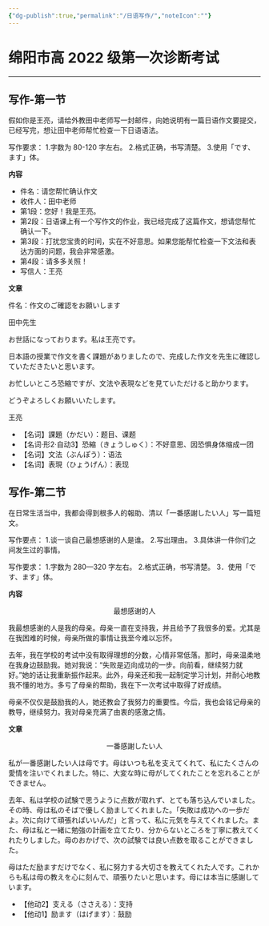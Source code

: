 ```yaml
---
{"dg-publish":true,"permalink":"/日语写作/","noteIcon":""}
---
```



# 绵阳市高 2022 级第一次诊断考试
---
## 写作-第一节
假如你是王亮，请给外教田中老师写一封邮件，向她说明有一篇日语作文要提交，已经写完，想让田中老师帮忙检查一下日语语法。

写作要求：
1.字数为 80-120 字左右。
2.格式正确，书写清楚。
3.使用「です、ます」体。

**内容**

- 件名：请您帮忙确认作文
- 收件人：田中老师
- 第1段：您好！我是王亮。
- 第2段：日语课上有一个写作文的作业，我已经完成了这篇作文，想请您帮忙确认一下。
- 第3段：打扰您宝贵的时间，实在不好意思。如果您能帮忙检查一下文法和表达方面的问题，我会非常感激。
- 第4段：请多多关照！
- 写信人：王亮

**文章**

件名：作文のご確認をお願いします

田中先生

お世話になっております。私は王亮です。  

日本語の授業で作文を書く課題がありましたので、完成した作文を先生に確認していただきたいと思います。  

お忙しいところ恐縮ですが、文法や表現などを見ていただけると助かります。

どうぞよろしくお願いいたします。

王亮

- 【名词】課題（かだい）：题目、课题
- 【名词·形2·自动3】恐縮（きょうしゅく）：不好意思、因恐惧身体缩成一团
- 【名词】文法（ぶんぽう）：语法
- 【名词】表現（ひょうげん）：表现
## 写作-第二节
在日常生活当中，我都会得到根多人的報助、清以「一番感謝したい人」写一篇短文。

写作要点：
1.谈一谈自己最想感谢的人是谁。
2.写出理由。
3.具体讲一件你们之间发生过的事情。

写作要求：
1.字数为 280—320 字左右。
2.格式正确，书写清楚。
3．使用「です、ます」体。

**内容**

<center>最想感谢的人</center>

我最想感谢的人是我的母亲。母亲一直在支持我，并且给予了我很多的爱。尤其是在我困难的时候，母亲所做的事情让我至今难以忘怀。

去年，我在学校的考试中没有取得理想的分数，心情非常低落。那时，母亲温柔地在我身边鼓励我。她对我说：“失败是迈向成功的一步。向前看，继续努力就好。”她的话让我重新振作起来。此外，母亲还和我一起制定学习计划，并耐心地教我不懂的地方。多亏了母亲的帮助，我在下一次考试中取得了好成绩。

母亲不仅仅是鼓励我的人，她还教会了我努力的重要性。今后，我也会铭记母亲的教导，继续努力。我对母亲充满了由衷的感激之情。

**文章**

<center>一番感謝したい人</center>

私が一番感謝したい人は母です。母はいつも私を支えてくれて、私にたくさんの愛情を注いでくれました。特に、大変な時に母がしてくれたことを忘れることができません。

去年、私は学校の試験で思うように点数が取れず、とても落ち込んでいました。その時、母は私のそばで優しく励ましてくれました。「失敗は成功への一歩だよ。次に向けて頑張ればいいんだ」と言って、私に元気を与えてくれました。また、母は私と一緒に勉強の計画を立てたり、分からないところを丁寧に教えてくれたりしました。母のおかげで、次の試験では良い点数を取ることができました。

母はただ励ますだけでなく、私に努力する大切さを教えてくれた人です。これからも私は母の教えを心に刻んで、頑張りたいと思います。母には本当に感謝しています。

- 【他动2】支える（ささえる）：支持
- 【他动1】励ます（はげます）：鼓励